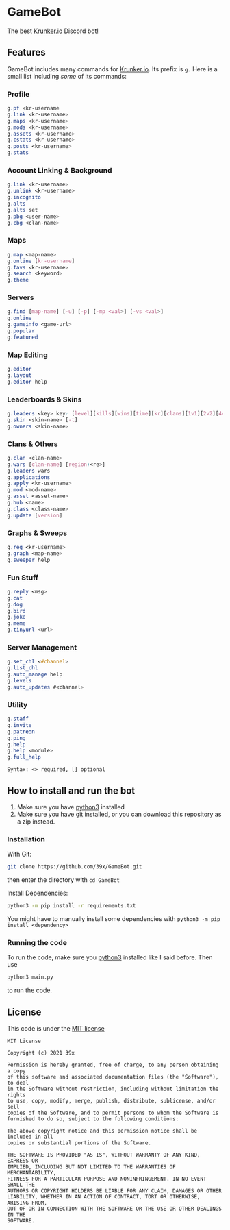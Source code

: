 # GameBot
The best [Krunker.io](https://krunker.io) Discord bot!

## Features
GameBot includes many commands for [Krunker.io](https://krunker.io).
Its prefix is `g.`
Here is a small list including *some* of its commands:
### Profile
```css
g.pf <kr-username
g.link <kr-username>
g.maps <kr-username>
g.mods <kr-username>
g.assets <kr-username>
g.cstats <kr-username>
g.posts <kr-username>
g.stats
```
### Account Linking & Background
```css
g.link <kr-username>
g.unlink <kr-username>
g.incognito
g.alts
g.alts set
g.pbg <user-name>
g.cbg <clan-name>
```
### Maps
```css
g.map <map-name>
g.online [kr-username]
g.favs <kr-username>
g.search <keyword>
g.theme
```
### Servers
```css
g.find [map-name] [-u] [-p] [-mp <val>] [-vs <val>]
g.online
g.gameinfo <game-url>
g.popular
g.featured
```
### Map Editing
```css
g.editor
g.layout
g.editor help
```
### Leaderboards & Skins
```css
g.leaders <key> key: [level][kills][wins][time][kr][clans][1v1][2v2][4v4][challenge][egg][wars]
g.skin <skin-name> [-t]
g.owners <skin-name>
```
### Clans & Others
```css
g.clan <clan-name>
g.wars [clan-name] [region:<re>]
g.leaders wars
g.applications
g.apply <kr-username>
g.mod <mod-name>
g.asset <asset-name>
g.hub <name>
g.class <class-name>
g.update [version]
```
### Graphs & Sweeps
```css
g.reg <kr-username>
g.graph <map-name>
g.sweeper help
```
### Fun Stuff
```css
g.reply <msg>
g.cat
g.dog
g.bird
g.joke
g.meme
g.tinyurl <url>
```
### Server Management
```css
g.set_chl <#channel>
g.list_chl
g.auto_manage help
g.levels
g.auto_updates #<channel>
```
### Utility
```css
g.staff
g.invite
g.patreon
g.ping
g.help
g.help <module>
g.full_help
```
`Syntax: <> required, [] optional`
## How to install and run the bot
1. Make sure you have [python3](https://www.python.org/download/releases/3.0/) installed
2. Make sure you have [git](https://git-scm.com/) installed, or you can download this repository as a zip instead.
### Installation
With Git:
```sh
git clone https://github.com/39x/GameBot.git
```
then enter the directory with `cd GameBot`

Install Dependencies:
```sh
python3 -m pip install -r requirements.txt
``` 
You might have to manually install some dependencies with `python3 -m pip install <dependency>`
### Running the code
To run the code, make sure you [python3](https://www.python.org/download/releases/3.0/) installed like I said before. Then use
```sh
python3 main.py
```
to run the code.

## License
This code is under the [MIT license](https://opensource.org/licenses/MIT)
```
MIT License

Copyright (c) 2021 39x

Permission is hereby granted, free of charge, to any person obtaining a copy
of this software and associated documentation files (the "Software"), to deal
in the Software without restriction, including without limitation the rights
to use, copy, modify, merge, publish, distribute, sublicense, and/or sell
copies of the Software, and to permit persons to whom the Software is
furnished to do so, subject to the following conditions:

The above copyright notice and this permission notice shall be included in all
copies or substantial portions of the Software.

THE SOFTWARE IS PROVIDED "AS IS", WITHOUT WARRANTY OF ANY KIND, EXPRESS OR
IMPLIED, INCLUDING BUT NOT LIMITED TO THE WARRANTIES OF MERCHANTABILITY,
FITNESS FOR A PARTICULAR PURPOSE AND NONINFRINGEMENT. IN NO EVENT SHALL THE
AUTHORS OR COPYRIGHT HOLDERS BE LIABLE FOR ANY CLAIM, DAMAGES OR OTHER
LIABILITY, WHETHER IN AN ACTION OF CONTRACT, TORT OR OTHERWISE, ARISING FROM,
OUT OF OR IN CONNECTION WITH THE SOFTWARE OR THE USE OR OTHER DEALINGS IN THE
SOFTWARE.
```